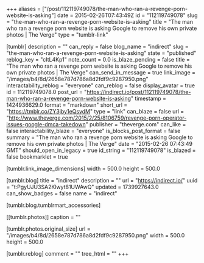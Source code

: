 +++
aliases = ["/post/112119749078/the-man-who-ran-a-revenge-porn-website-is-asking"]
date = 2015-02-26T07:43:49Z
id = "112119749078"
slug = "the-man-who-ran-a-revenge-porn-website-is-asking"
title = "The man who ran a revenge porn website is asking Google to remove his own private photos | The Verge"
type = "tumblr-link"

[tumblr]
description = ""
can_reply = false
blog_name = "indirect"
slug = "the-man-who-ran-a-revenge-porn-website-is-asking"
state = "published"
reblog_key = "cItL4Kp1"
note_count = 0.0
is_blaze_pending = false
title = "The man who ran a revenge porn website is asking Google to remove his own private photos | The Verge"
can_send_in_message = true
link_image = "/images/b4/8d/2658e787d786a8d2fdf9c9287950.png"
interactability_reblog = "everyone"
can_reblog = false
display_avatar = true
id = 112119749078.0
post_url = "https://indirect.io/post/112119749078/the-man-who-ran-a-revenge-porn-website-is-asking"
timestamp = 1424936629.0
format = "markdown"
short_url = "https://tmblr.co/ZY3jby1eQsvdM"
type = "link"
can_blaze = false
url = "http://www.theverge.com/2015/2/25/8106759/revenge-porn-operator-issues-google-dmca-takedown"
publisher = "theverge.com"
can_like = false
interactability_blaze = "everyone"
is_blocks_post_format = false
summary = "The man who ran a revenge porn website is asking Google to remove his own private photos | The Verge"
date = "2015-02-26 07:43:49 GMT"
should_open_in_legacy = true
id_string = "112119749078"
is_blazed = false
bookmarklet = true

[tumblr.link_image_dimensions]
width = 500.0
height = 500.0

[tumblr.blog]
title = "indirect"
description = ""
url = "https://indirect.io/"
uuid = "t:PgyUJU3SA2Klwyt81UWAwQ"
updated = 1739927643.0
can_show_badges = false
name = "indirect"

[tumblr.blog.tumblrmart_accessories]

[[tumblr.photos]]
caption = ""

[tumblr.photos.original_size]
url = "/images/b4/8d/2658e787d786a8d2fdf9c9287950.png"
width = 500.0
height = 500.0

[tumblr.reblog]
comment = ""
tree_html = ""
+++
